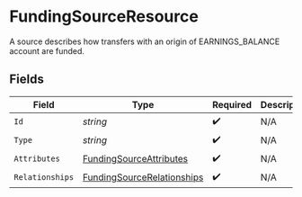 # FundingSourceResource

A source describes how transfers with an origin of EARNINGS_BALANCE account are funded.


## Fields

| Field                                                                               | Type                                                                                | Required                                                                            | Description                                                                         | Example                                                                             |
| ----------------------------------------------------------------------------------- | ----------------------------------------------------------------------------------- | ----------------------------------------------------------------------------------- | ----------------------------------------------------------------------------------- | ----------------------------------------------------------------------------------- |
| `Id`                                                                                | *string*                                                                            | :heavy_check_mark:                                                                  | N/A                                                                                 | b5393c00b7c113fc2e5ae3e80c785bb2                                                    |
| `Type`                                                                              | *string*                                                                            | :heavy_check_mark:                                                                  | N/A                                                                                 |                                                                                     |
| `Attributes`                                                                        | [FundingSourceAttributes](../../Models/Components/FundingSourceAttributes.md)       | :heavy_check_mark:                                                                  | N/A                                                                                 |                                                                                     |
| `Relationships`                                                                     | [FundingSourceRelationships](../../Models/Components/FundingSourceRelationships.md) | :heavy_check_mark:                                                                  | N/A                                                                                 |                                                                                     |